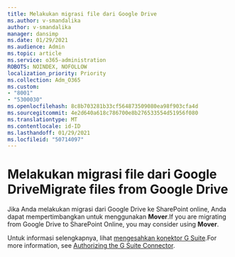 ```yaml
---
title: Melakukan migrasi file dari Google Drive
ms.author: v-smandalika
author: v-smandalika
manager: dansimp
ms.date: 01/29/2021
ms.audience: Admin
ms.topic: article
ms.service: o365-administration
ROBOTS: NOINDEX, NOFOLLOW
localization_priority: Priority
ms.collection: Adm_O365
ms.custom:
- "8001"
- "5300030"
ms.openlocfilehash: 8c8b703281b33cf564873509080ea98f903cfa4d
ms.sourcegitcommit: 4e2d640a618c786700e8b276533554d51956f080
ms.translationtype: MT
ms.contentlocale: id-ID
ms.lasthandoff: 01/29/2021
ms.locfileid: "50714097"
---
```

# <a name="migrate-files-from-google-drive"></a><span data-ttu-id="6ba6e-102">Melakukan migrasi file dari Google Drive</span><span class="sxs-lookup"><span data-stu-id="6ba6e-102">Migrate files from Google Drive</span></span>

<span data-ttu-id="6ba6e-103">Jika Anda melakukan migrasi dari Google Drive ke SharePoint online, Anda dapat mempertimbangkan untuk menggunakan **Mover**.</span><span class="sxs-lookup"><span data-stu-id="6ba6e-103">If you are migrating from Google Drive to SharePoint Online, you may consider using **Mover**.</span></span>

<span data-ttu-id="6ba6e-104">Untuk informasi selengkapnya, lihat [mengesahkan konektor G Suite](https://docs.microsoft.com/sharepointmigration/mover-gsuite).</span><span class="sxs-lookup"><span data-stu-id="6ba6e-104">For more information, see [Authorizing the G Suite Connector](https://docs.microsoft.com/sharepointmigration/mover-gsuite).</span></span>
